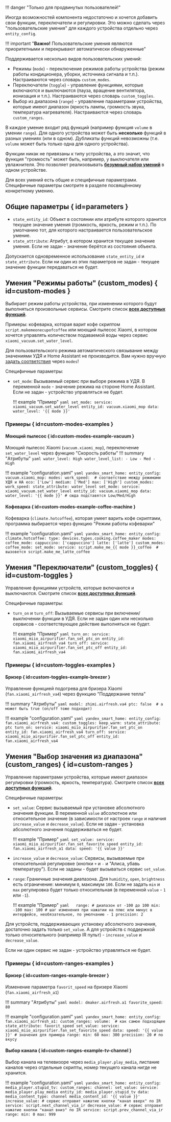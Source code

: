!!! danger "Только для продвинутых пользователей!"

Иногда возможностей компонента недостаточно и хочется добавить свои функции, переключатели и регулировки.
Это можно сделать через "пользовательские умения" для каждого устройства отдельно через `entity_config`.

!!! important "**Важно!** Пользовательские умения являются приоритетными и перекрывают автоматически обнаруженные"

Поддерживается несколько видов пользовательских умений:

* Режимы (`mode`) - переключение режимов работы устройства (режим работы кондиционера, уборки, источника сигнала и т.п.).
  Настраиваются через словарь `custom_modes`.
* Переключатели (`toggle`) - управление функциями, которые включаются и выключаются (пауза, вращение вентилятора, ионизация и т.п.).
  Настраиваются через словарь `custom_toggles`.
* Выбор из диапазона (`range`) - управление параметрами устройства, которые имеют диапазон (яркость лампы, громкость звука, температура нагревателя).
  Настраиваются через словарь `custom_ranges`.

В каждое умение входит ряд функций (например функция `volume` в умении `range`). 
Для одного устройства может быть **несколько** функций в разных умениях (или в одном). 
Дубликаты функций невозможны (т.е. `volume` может быть только одна для одного устройства).

Функции никак не привязаны к типу устройства, а это значит, что функция "громкость" может быть, например, у выключателя или увлажнителя. 
Это позволяет реализовывать **[безумный набор умений](../assets/images/crazy-caps.png)** в одном устройстве.

Для всех умений есть общие и специфичные параметрами. Специфичные параметры смотрите в разделе посвящённому конкретному умению.

## Общие параметры { id=parameters }
* `state_entity_id`: Объект в состоянии или атрибуте которого хранится текущее значение умения (громкость, яркость, режим и т.п.).
  По умолчанию тот, для которого настраивается пользовательское умение.
* `state_attribute`: Атрибут, в котором хранится текущее значение умения. Если не задан - значение берётся из состояния объекта.

Допускается одновременное использование `state_entity_id` и `state_attribute`. Если ни один из этих параметров не задан - текущее значение функции передаваться не будет.

## Умения "Режимы работы" (custom_modes) { id=custom-modes }
Выбирает режим работы устройства, при изменении которого будут выполняться произвольные сервисы. Смотрите список **[всех доступных функций](https://yandex.ru/dev/dialogs/smart-home/doc/concepts/mode-instance.html)**.

Примеры: кофеварка, которая варит кофе скриптом `script.makemeonecupofcoffee` или моющий пылесос Xiaomi, в котором хочется управлять количеством подаваемой воды через сервис `xiaomi_vacuum.set_water_level`.

Для пользовательского режима автоматического связывание между значениями УДЯ и Home Assistant не производится. Вам нужно
вручную [задать соответствия](../config/modes.md) через `modes`!

Специфичные параметры:

* `set_mode`: Вызываемый сервис при выборе режима в УДЯ. В переменной `mode` - значение режима на стороне Home Assistant. Если не задан - устройство управляться не будет.
    
    !!! example "Пример"
        ```yaml
        set_mode:
          service: xiaomi_vacuum.set_water_level
          entity_id: vacuum.xiaomi_mop
          data:
            water_level: '{{ mode }}'
        ```

### Примеры { id=custom-modes-examples }
#### Моющий пылесос { id=custom-modes-example-vacuum }
Моющий пылесос Xiaomi (`vacuum.xiaomi_mop`), переключение `set_water_level` через функцию "Скорость работы"
!!! summary "Атрибуты"
    ```yaml
    water_level: High
    water_level_list:
      - Low
      - Med
      - High
    ```

!!! example "configuration.yaml"
    ```yaml
    yandex_smart_home:
      entity_config:
        vacuum.xiaomi_mop:
          modes:
            work_speed:  # соответствие между режимами УДЯ и HA
              eco: ['Low']
              medium: ['Med']
              max: ['High']
          custom_modes:
            work_speed:
              state_attribute: water_level
              set_mode:
                service: xiaomi_vacuum.set_water_level
                entity_id: vacuum.xiaomi_mop
                data:
                  water_level: '{{ mode }}' # сюда подставятся Low/Med/High
    ```

#### Кофеварка { id=custom-modes-example-coffee-machine }
Кофеварка (`climate.hotcoffee`), которая умеет варить кофе скриптами, программа выбирается через функцию "Режим работы кофеварки"

!!! example "configuration.yaml"
    ```yaml
    yandex_smart_home:
      entity_config:
        climate.hotcoffee:
          type: devices.types.cooking.coffee_maker
          modes:
            coffee_mode:
              cappuccino: ['cappuccino']
              latte: ['latte']
          custom_modes:
            coffee_mode:
              set_mode:
                service: script.make_me_{{ mode }}_coffee  # вызовется script.make_me_latte_coffee
    ```

## Умения "Переключатели" (custom_toggles) { id=custom-toggles }
Управление функциями устройств, которые включаются и выключаются. Смотрите список **[всех доступных функций](https://yandex.ru/dev/dialogs/smart-home/doc/concepts/toggle-instance.html)**.

Специфичные параметры:

* `turn_on` и `turn_off`: Вызываемые сервисы при включении/выключении функции в УДЯ. Если не задан один или несколько сервисов - соответствующее действие выполняться не будет.
    
    !!! example "Пример"
        ```yaml
        turn_on:
          service: xiaomi_miio_airpurifier.fan_set_ptc_on
          entity_id: fan.xiaomi_airfresh_va4
        turn_off:
          service: xiaomi_miio_airpurifier.fan_set_ptc_off
          entity_id: fan.xiaomi_airfresh_va4
        ```

### Примеры { id=custom-toggles-examples }
#### Бризер { id=custom-toggles-example-breezer }
Управление функцией подогрева для бризера Xiaomi (`fan.xiaomi_airfresh_va4`) через функцию "Поддержание тепла"

!!! summary "Атрибуты"
    ```yaml
    model: zhimi.airfresh.va4
    ptc: false  # а может быть true (on/off тоже подходит)
    ```

!!! example "configuration.yaml"
    ```yaml
    yandex_smart_home:
      entity_config:
        fan.xiaomi_airfresh_va4:
          custom_toggles:
            keep_warm:
              state_attribute: ptc
              turn_on:
                service: xiaomi_miio_airpurifier.fan_set_ptc_on
                entity_id: fan.xiaomi_airfresh_va4
              turn_off:
                service: xiaomi_miio_airpurifier.fan_set_ptc_off
                entity_id: fan.xiaomi_airfresh_va4
    ```

## Умения "Выбор значения из диапазона" (custom_ranges) { id=custom-ranges }
Управление параметрами устройства, которые имеют диапазон регулировки (громкость, яркость, температура). Смотрите список **[всех доступных функций](https://yandex.ru/dev/dialogs/smart-home/doc/concepts/range-instance.html)**.

Специфичные параметры:

* `set_value`: Сервис вызываемый при установке абсолютного значения функции. В переменной `value` абсолютное или относительное значение (в зависимости от настроек `range` и наличия `increase_value` и `decrease_value`). 
Если не задан - установка абсолютного значения поддерживаться не будет.

    !!! example "Пример"
        ```yaml
         set_value:
           service: xiaomi_miio_airpurifier.fan_set_favorite_speed
           entity_id: fan.xiaomi_airfresh_a1
           data:
             speed: '{{ value }}'
        ```

* `increase_value` и `decrease_value`: Сервисы, вызываемые при относительной регулировке (кнопки `+` и `-` и "Алиса, убавь температуру"). Если не заданы - будет вызываться сервис `set_value`.
* `range`: Граничные значения диапазона. Для `humidity`, `open`, `brightness` есть ограничение: минимум `0`, максимум `100`.
  Если не задать `min` и `max` регулировка будет только относительная (в переменной `value` - `1` или `-1`).

    !!! example "Пример"
        ```yaml  
        range:
          # диапазон от -100 до 100
          min: -100
          max: 100
          # шаг изменения при нажатии на плюс или минус в интерфейсе, необязательное, по умолчанию - 1
          precision: 2
        ```

Для устройств, поддерживающих установку абсолютного значения, достаточно задать только `set_value`.
А для устройств с поддержкой только относительного (например IR пульт) - `increase_value` и `decrease_value`.

Если ни один сервис не задан - устройство управляться не будет.

### Примеры { id=custom-ranges-examples }
#### Бризер { id=custom-ranges-example-breezer }
Изменение параметра `favorit_speed` на бризере Xiaomi (`fan.xiaomi_airfresh_a1`)

!!! summary "Атрибуты"
    ```yaml
    model: dmaker.airfresh.a1
    favorite_speed: 80
    ```

!!! example "configuration.yaml"
    ```yaml
    yandex_smart_home:
      entity_config:
        fan.xiaomi_airfresh_a1:
          custom_ranges:
            volume:  # как самое подходящее
              state_attribute: favorit_speed
              set_value:
                service: xiaomi_miio_airpurifier.fan_set_favorite_speed
                data:
                  speed: '{{ value }}'
              # значения для примера
              range:
                min: 60
                max: 300
                precision: 20 # по вкусу
    ```

#### Выбор канала { id=custom-ranges-example-tv-channel }
Выбор канала на телевизоре через `media_player.play_media`, листание каналов через отдельные скрипты, номер текущего канала нигде не хранится.

!!! example "configuration.yaml"
    ```yaml
    yandex_smart_home:
      entity_config:
        media_player.stupid_tv:
          custom_ranges:
            channel:
              set_value:
                service: media_player.play_media
                entity_id: media_player.stupid_tv
                data:
                  media_content_type: channel
                  media_content_id: '{{ value }}'
              increase_value:
                # сервис отправит нажатие кнопки "канал вверх" по IR
                service: script.next_channel_via_ir
              decrease_value:
                # сервис отправит нажатие кнопки "канал вниз" по IR
                service: script.prev_channel_via_ir
              range:
                min: 0
                max: 999
    ```
